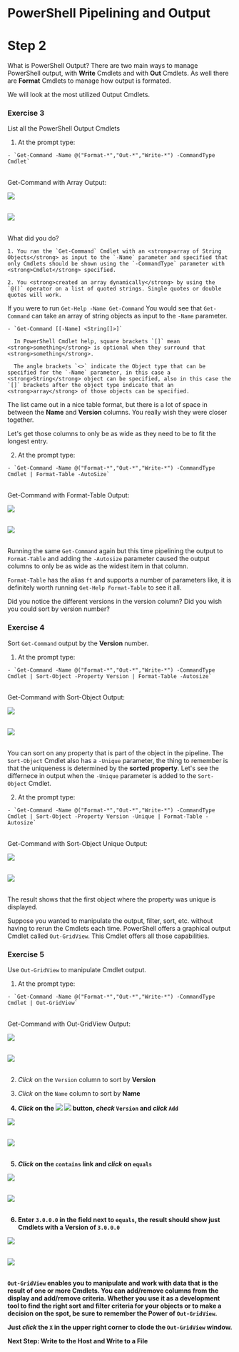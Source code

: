 # PowerShell Pipelining and Output

# Step 2

What is PowerShell Output? There are two main ways to manage PowerShell output, with <strong>Write</strong> Cmdlets and with <strong>Out</strong> Cmdlets. As well there are <strong>Format</strong> Cmdlets to manage how output is formated.

We will look at the most utilized Output Cmdlets.

### Exercise 3

List all the PowerShell Output Cmdlets

  1. At the prompt type:

    - `Get-Command -Name @("Format-*","Out-*","Write-*") -CommandType Cmdlet`

  </br>Get-Command with Array Output:

  ![](assets/images/image-04.jpg)<br/><br/>

  ![](/posts/files/dne-dcip-powershell-pipelining-and-output-v01/assets/images/image-04.jpg)<br/><br/>

  What did you do?

    1. You ran the `Get-Command` Cmdlet with an <strong>array of String Objects</strong> as input to the `-Name` parameter and specified that only Cmdlets should be shown using the `-CommandType` parameter with <strong>Cmdlet</strong> specified.

    2. You <strong>created an array dynamically</strong> by using the `@()` operator on a list of quoted strings. Single quotes or double quotes will work.

  If you were to run `Get-Help -Name Get-Command` You would see that `Get-Command` can take an array of string objects as input to the `-Name` parameter.

    - `Get-Command [[-Name] <String[]>]`

      In PowerShell Cmdlet help, square brackets `[]` mean <strong>something</strong> is optional when they surround that <strong>something</strong>.

      The angle brackets `<>` indicate the Object type that can be specified for the `-Name` parameter, in this case a <strong>String</strong> object can be specified, also in this case the `[]` brackets after the object type indicate that an <strong>array</strong> of those objects can be specified.

  The list came out in a nice table format, but there is a lot of space in between the <strong>Name</strong> and <strong>Version</strong> columns. You really wish they were closer together.

  Let's get those columns to only be as wide as they need to be to fit the longest entry.

  2. At the prompt type:

    - `Get-Command -Name @("Format-*","Out-*","Write-*") -CommandType Cmdlet | Format-Table -AutoSize`

  </br> Get-Command with Format-Table Output:

  ![](assets/images/image-05.jpg)<br/><br/>

  ![](/posts/files/dne-dcip-powershell-pipelining-and-output-v01/assets/images/image-05.jpg)<br/><br/>

  Running the same `Get-Command` again but this time pipelining the output to `Format-Table` and adding the `-Autosize` parameter caused the output columns to only be as wide as the widest item in that column.

  `Format-Table` has the alias `ft` and supports a number of parameters like, it is definitely worth running `Get-Help Format-Table` to see it all.

  Did you notice the different versions in the version column? Did you wish you could sort by version number?

### Exercise 4

Sort `Get-Command` output by the <strong>Version</strong> number.

  1. At the prompt type:

    - `Get-Command -Name @("Format-*","Out-*","Write-*") -CommandType Cmdlet | Sort-Object -Property Version | Format-Table -Autosize`

  </br> Get-Command with Sort-Object Output:

  ![](assets/images/image-06.jpg)<br/><br/>

  ![](/posts/files/dne-dcip-powershell-pipelining-and-output-v01/assets/images/image-06.jpg)<br/><br/>

  You can sort on any property that is part of the object in the pipeline. The `Sort-Object` Cmdlet also has a `-Unique` parameter, the thing to remember is that the uniqueness is determined by the <strong>sorted property</strong>. Let's see the differnece in output when the `-Unique` parameter is added to the `Sort-Object` Cmdlet.

  2. At the prompt type:

    - `Get-Command -Name @("Format-*","Out-*","Write-*") -CommandType Cmdlet | Sort-Object -Property Version -Unique | Format-Table -Autosize`

  </br>Get-Command with Sort-Object Unique Output:

  ![](assets/images/image-07.jpg)<br/><br/>

  ![](/posts/files/dne-dcip-powershell-pipelining-and-output-v01/assets/images/image-07.jpg)<br/><br/>

  The result shows that the first object where the property was unique is displayed.

  Suppose you wanted to manipulate the output, filter, sort, etc. without having to rerun the Cmdlets each time. PowerShell offers a graphical output Cmdlet called `Out-GridView`. This Cmdlet offers all those capabilities.

### Exercise 5

Use `Out-GridView` to manipulate Cmdlet output.

  1. At the prompt type:

    - `Get-Command -Name @("Format-*","Out-*","Write-*") -CommandType Cmdlet | Out-GridView`

  </br>Get-Command with Out-GridView Output:

  ![](assets/images/image-08.jpg)<br/><br/>

  ![](/posts/files/dne-dcip-powershell-pipelining-and-output-v01/assets/images/image-08.jpg)<br/><br/>

  2. *Click* on the `Version` column to sort by <strong>Version</strong>

  3. *Click* on the `Name` column to sort by <strong>Name<strong>

  4. *Click* on the ![](assets/images/image-09.jpg) ![](/posts/files/dne-dcip-powershell-pipelining-and-output-v01/assets/images/image-09.jpg) button, *check* `Version` and *click* `Add`

  ![](assets/images/image-10.jpg)<br/><br/>

  ![](/posts/files/dne-dcip-powershell-pipelining-and-output-v01/assets/images/image-10.jpg)<br/><br/>

  5. *Click* on the `contains` link and *click* on `equals`

  ![](assets/images/image-11.jpg)<br/><br/>

  ![](/posts/files/dne-dcip-powershell-pipelining-and-output-v01/assets/images/image-11.jpg)<br/><br/>

  6. Enter `3.0.0.0` in the field next to `equals`, the result should show just Cmdlets with a <strong>Version</strong> of `3.0.0.0`

  ![](assets/images/image-12.jpg)<br/><br/>

  ![](/posts/files/dne-dcip-powershell-pipelining-and-output-v01/assets/images/image-12.jpg)<br/><br/>

  `Out-GridView` enables you to manipulate and work with data that is the result of one or more Cmdlets. You can add/remove columns from the display and add/remove criteria. Whether you use it as a development tool to find the right sort and filter criteria for your objects or to make a decision on the spot, be sure to remember the <strong>Power</strong> of `Out-GridView`.

  Just *click* the `X` in the upper right corner to clode the `Out-GridView` window.

Next Step: Write to the Host and Write to a File
